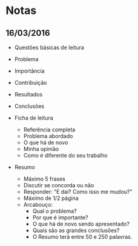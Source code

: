 # Notas

## 16/03/2016

 * Questões básicas de leitura
  * Problema
  * Importância
  * Contribuição
  * Resultados
  * Conclusões


* Ficha de leitura
  * Referência completa
  * Problema abordado
  * O que há de novo
  * Minha opinião
  * Como é diferente do seu trabalho


* Resumo
   * Máximo 5 frases
   * Discutir se concorda ou não
   * Responder: "E daí? Como isso me mudou?"
   * Máximo de 1/2 página
   * Arcabouço:
     * Qual o problema?
     * Por que é importante?
     * O que há de novo sendo apresentado?
     * Quais são as grandes conclusões?
     * O Resumo terá entre 50 e 250 palavras.
